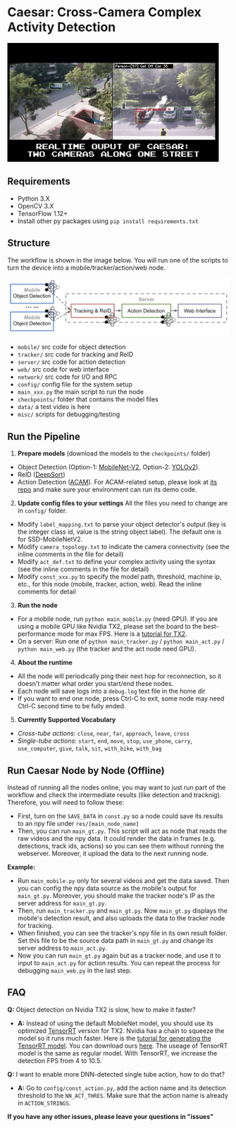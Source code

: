 # Caesar: Cross-Camera Complex Activity Detection
![Alt Text](data/screenshot.gif)

## Requirements
- Python 3.X
- OpenCV 3.X
- TensorFlow 1.12+
- Install other py packages using ```pip install requirements.txt```

## Structure
The workflow is shown in the image below. You will run one of the scripts to turn the device into a mobile/tracker/action/web node. 

![Workflow of Caesar Demo](data/workflow.png)

- ```mobile/``` src code for object detection
- ```tracker/``` src code for tracking and ReID
- ```server/``` src code for action detection
- ```web/``` src code for web interface 
- ```network/``` src code for I/O and RPC
- ```config/``` config file for the system setup  
- ```main_xxx.py``` the main script to run the node 
- ```checkpoints/``` folder that contains the model files 
- ```data/``` a test video is here 
- ```misc/``` scripts for debugging/testing

## Run the Pipeline
1. **Prepare models** (download the models to the ```checkpoints/``` folder)
- Object Detection (Option-1: [MobileNet-V2](http://download.tensorflow.org/models/object_detection/ssd_mobilenet_v2_coco_2018_03_29.tar.gz), Option-2: [YOLOv2](https://pjreddie.com/darknet/yolov2/)). 
- ReID ([DeepSort](https://drive.google.com/open?id=1m2ebLHB2JThZC8vWGDYEKGsevLssSkjo))
- Action Detection ([ACAM](https://drive.google.com/open?id=138gfVxWs_8LhHiVO03tKpmYBzIaTgD70)). For ACAM-related setup, please look at [its repo](https://github.com/oulutan/ACAM_Demo) and make sure your environment can run its demo code.

2. **Update config files to your settings**
All the files you need to change are in ```config/``` folder.
- Modify ```label_mapping.txt``` to parse your object detector's output (key is the integer class id, value is the string object label). The default one is for SSD-MobileNetV2.
- Modify ```camera_topology.txt``` to indicate the camera connectivity (see the inline comments in the file for detail)
- Modify ```act_def.txt``` to define your complex activity using the syntax (see the inline comments in the file for detail)
- Modify ```const_xxx.py``` to specify the model path, threshold, machine ip, etc., for this node (mobile, tracker, action, web). Read the inline comments for detail

3. **Run the node**
- For a mobile node, run ```python main_mobile.py``` (need GPU). If you are using a mobile GPU like Nvidia TX2, please set the board to the best-performance mode for max FPS. Here is a [tutorial for TX2](https://www.jetsonhacks.com/2017/03/25/nvpmodel-nvidia-jetson-tx2-development-kit/). 
- On a server: Run one of ```python main_tracker.py``` / ```python main_act.py``` / ```python main_web.py``` (the tracker and the act node need GPU).

4. **About the runtime**
- All the node will periodically ping their next hop for reconnection, so it doesn't matter what order you start/end these nodes. 
- Each node will save logs into a ```debug.log``` text file in the home dir 
- If you want to end one node, press Ctrl-C to exit, some node may need Ctrl-C second time to be fully ended. 

5. **Currently Supported Vocabulary**

- *Cross-tube actions*: ```close```, ```near```, ```far```, ```approach```, ```leave```, ```cross```
- *Single-tube actions*: ```start```, ```end```, ```move```, ```stop```, ```use_phone```, ```carry```, ```use_computer```, ```give```, ```talk```, ```sit```, ```with_bike```, ```with_bag```

## Run Caesar Node by Node (Offline)
Instead of running all the nodes online, you may want to just run part of the workflow and check the intermediate results (like detection and tracknig). Therefore, you will need to follow these:
- First, turn on the ```SAVE_DATA``` in ```const.py``` so a node could save its results to an npy file under ```res/[main_node_name]``` 
- Then, you can run ```main_gt.py```. This script will act as node that reads the raw videos and the npy data. It could render the data in frames (e.g. detections, track ids, actions) so you can see them without running the webserver. Moreover, it upload the data to the next running node. 

**Example:** 
- Run ```main_mobile.py``` only for several videos and get the data saved. Then you can config the npy data source as the mobile's output for ```main_gt.py```. Moreover, you should make the tracker node's IP as the server address for ```main_gt.py```. 
- Then, run ```main_tracker.py``` and ```main_gt.py```. Now ```main_gt.py``` displays the mobile's detection result, and also uploads the data to the tracker node for tracking.
- When finished, you can see the tracker's npy file in its own result folder. Set this file to be the source data path in ```main_gt.py``` and change its server address to ```main_act.py```. 
- Now you can run ```main_gt.py``` again but as a tracker node, and use it to input to ```main_act.py``` for action results. You can repeat the process for debugging ```main_web.py``` in the last step. 

## FAQ
**Q:** Object detection on Nvidia TX2 is slow, how to make it faster? 
- **A:** Instead of using the default MobileNet model, you should use its optimized [TensorRT](https://developer.nvidia.com/tensorrt) version for TX2. Nvidia has a chain to squeeze the model so it runs much faster. Here is the [tutorial for generating the TensorRT model](https://medium.com/datadriveninvestor/object-detection-on-nvidia-jetson-tx2-6090dc3e0595). You can download ours [here](https://drive.google.com/file/d/1lrke7fRxRDnFfgHvzfz8D1LxFLi3QjLF/view?usp=sharing). The useage of TensorRT model is the same as regular model. With TensorRT, we increase the detection FPS from 4 to 10.5.

**Q:** I want to enable more DNN-detected single tube action, how to do that?
- **A:** Go to ```config/const_action.py```, add the action name and its detection threshold to the ```NN_ACT_THRES```. Make sure that the action name is already in ```ACTION_STRINGS```.

**If you have any other issues, please leave your questions in "issues"**
